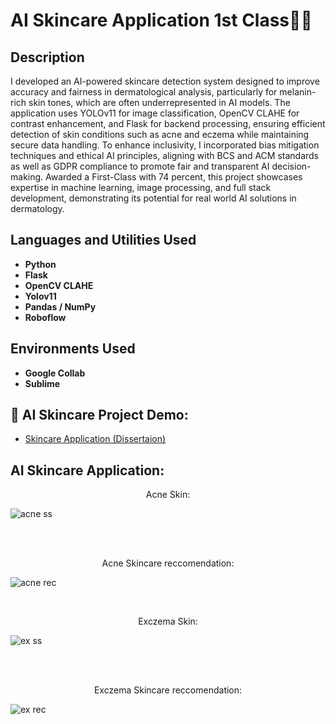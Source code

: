 <h1>AI Skincare Application 1st Class🔬🧴</h1>

<h2>Description</h2>
I developed an AI-powered skincare detection system designed to improve accuracy and fairness in dermatological analysis, particularly for melanin-rich skin tones, which are often underrepresented in AI models. The application uses YOLOv11 for image classification, OpenCV CLAHE for contrast enhancement, and Flask for backend processing, ensuring efficient detection of skin conditions such as acne and eczema while maintaining secure data handling. To enhance inclusivity, I incorporated bias mitigation techniques and ethical AI principles, aligning with BCS and ACM standards as well as GDPR compliance to promote fair and transparent AI decision-making. Awarded a First-Class with 74 percent, this project showcases expertise in machine learning, image processing, and full stack development, demonstrating its potential for real world AI solutions in dermatology.  
<br/>


<h2>Languages and Utilities Used</h2>

- <b>Python</b> 
- <b>Flask</b>
- <b>OpenCV CLAHE</b>
- <b>Yolov11</b>
- <b>Pandas / NumPy</b>
- <b>Roboflow</b>

<h2>Environments Used </h2>

- <b>Google Collab</b>
- <b>Sublime</b>

<h2>🎥 AI Skincare Project Demo:</h2>

  - [Skincare Application (Dissertaion)](https://youtu.be/WUEDiSRAwGw)

<h2>AI Skincare Application:</h2>

<p align="center">
Acne Skin:<br />
  
![acne ss](https://github.com/user-attachments/assets/9fa9e047-7a50-41d3-b8ba-50802ef4921d)

<br />
<br/>
<p align="center">
Acne Skincare reccomendation: <br/> 
  
![acne rec](https://github.com/user-attachments/assets/75a84178-c89c-43a1-a990-87ad4c47300b)

<br />
<p align="center">
Exczema Skin: <br/>

![ex ss](https://github.com/user-attachments/assets/12ee14d5-65d1-48e1-9039-8e5a80db3d1c)

<br />
<br />
<p align="center">
Exczema Skincare reccomendation:  <br/>

![ex rec](https://github.com/user-attachments/assets/e6cb3adc-c773-4ff3-b69c-1c28bcc3114c)

<br />
<br />
